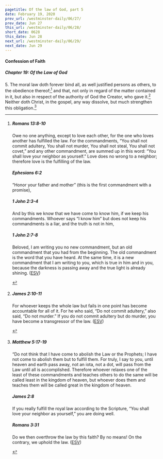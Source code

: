 ```yaml
---
pagetitle: Of the law of God, part 5
date: February 19, 2020
prev_url: /westminster-daily/06/27/
prev_date: Jun 27
this_url: /westminster-daily/06/28/
short_date: 0628
this_date: Jun 28
next_url: /westminster-daily/06/29/
next_date: Jun 29
---
```


#### Confession of Faith

##### Chapter 19: Of the Law of God

5\. The moral law doth forever bind all, as well justified persons as others, to the obedience thereof;[^fnref:wcf1] and that, not only in regard of the matter contained in it, but also in respect of the authority of God the Creator, who gave it.[^fnref:wcf2] Neither doth Christ, in the gospel, any way dissolve, but much strengthen this obligation.[^fnref:wcf3]

[^fnref:wcf1]: <div class="esv"><h5>Romans 13:8-10</h5> <div class="esv-text"> <p id="p45013008.06-1">Owe no one anything, except to love each other, for the one who loves another has fulfilled the law. For the commandments, &#8220;You shall not commit adultery, You shall not murder, You shall not steal, You shall not covet,&#8221; and any other commandment, are summed up in this word: &#8220;You shall love your neighbor as yourself.&#8221; Love does no wrong to a neighbor; therefore love is the fulfilling of the law.</p> </div><h5>Ephesians 6:2</h5> <div class="esv-text"><p id="p49006002.01-2">&#8220;Honor your father and mother&#8221; (this is the first commandment with a promise),</p> </div><h5>1 John 2:3-4</h5> <div class="esv-text"><p id="p62002003.01-3">And by this we know that we have come to know him, if we keep his commandments. Whoever says &#8220;I know him&#8221; but does not keep his commandments is a liar, and the truth is not in him,</p> </div><h5>1 John 2:7-8</h5> <div class="esv-text"> <p id="p62002007.04-4">Beloved, I am writing you no new commandment, but an old commandment that you had from the beginning. The old commandment is the word that you have heard. At the same time, it is a new commandment that I am writing to you, which is true in him and in you, because the darkness is passing away and the true light is already shining.  (<a href="http://www.esv.org" class="copyright">ESV</a>)</p> </div> </div>

[^fnref:wcf2]: <div class="esv"><h5>James 2:10-11</h5> <div class="esv-text"><p id="p59002010.01-1">For whoever keeps the whole law but fails in one point has become accountable for all of it. For he who said, &#8220;Do not commit adultery,&#8221; also said, &#8220;Do not murder.&#8221; If you do not commit adultery but do murder, you have become a transgressor of the law.  (<a href="http://www.esv.org" class="copyright">ESV</a>)</p> </div> </div>

[^fnref:wcf3]: <div class="esv"><h5>Matthew 5:17-19</h5> <div class="esv-text"> <p id="p40005017.07-1"><span class="woc">&#8220;Do not think that I have come to abolish the Law or the Prophets; I have not come to abolish them but to fulfill them.</span> <span class="woc">For truly, I say to you, until heaven and earth pass away, not an iota, not a dot, will pass from the Law until all is accomplished.</span> <span class="woc">Therefore whoever relaxes one of the least of these commandments and teaches others to do the same will be called least in the kingdom of heaven, but whoever does them and teaches them will be called great in the kingdom of heaven.</span></p> </div><h5>James 2:8</h5> <div class="esv-text"><p id="p59002008.01-2">If you really fulfill the royal law according to the Scripture, &#8220;You shall love your neighbor as yourself,&#8221; you are doing well.</p> </div><h5>Romans 3:31</h5> <div class="esv-text"><p id="p45003031.01-3">Do we then overthrow the law by this faith? By no means! On the contrary, we uphold the law.  (<a href="http://www.esv.org" class="copyright">ESV</a>)</p> </div> </div>

